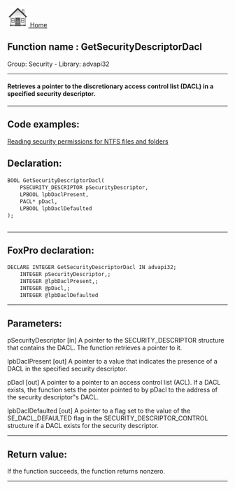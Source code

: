 [<img src="../../images/home.png"> Home ](https://github.com/VFPX/Win32API)  

## Function name : GetSecurityDescriptorDacl
Group: Security - Library: advapi32    
***  


#### Retrieves a pointer to the discretionary access control list (DACL) in a specified security descriptor.
***  


## Code examples:
[Reading security permissions for NTFS files and folders](../../samples/sample_516.md)  

## Declaration:
```foxpro  
BOOL GetSecurityDescriptorDacl(
	PSECURITY_DESCRIPTOR pSecurityDescriptor,
	LPBOOL lpbDaclPresent,
	PACL* pDacl,
	LPBOOL lpbDaclDefaulted
);
  
```  
***  


## FoxPro declaration:
```foxpro  
DECLARE INTEGER GetSecurityDescriptorDacl IN advapi32;
	INTEGER pSecurityDescriptor,;
	INTEGER @lpbDaclPresent,;
	INTEGER @pDacl,;
	INTEGER @lpbDaclDefaulted  
```  
***  


## Parameters:
pSecurityDescriptor 
[in] A pointer to the SECURITY_DESCRIPTOR structure that contains the DACL. The function retrieves a pointer to it. 

lpbDaclPresent 
[out] A pointer to a value that indicates the presence of a DACL in the specified security descriptor.

pDacl 
[out] A pointer to a pointer to an access control list (ACL). If a DACL exists, the function sets the pointer pointed to by pDacl to the address of the security descriptor"s DACL.

lpbDaclDefaulted 
[out] A pointer to a flag set to the value of the SE_DACL_DEFAULTED flag in the SECURITY_DESCRIPTOR_CONTROL structure if a DACL exists for the security descriptor.
  
***  


## Return value:
If the function succeeds, the function returns nonzero.  
***  


